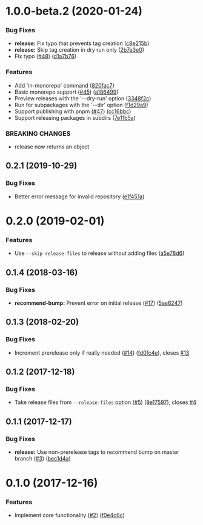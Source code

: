 <a name="1.0.0-beta.2"></a>
# 1.0.0-beta.2 (2020-01-24)


### Bug Fixes

* **release:** Fix typo that prevents tag creation ([c8e215b](https://github.com/ls-age/bump-version/commits/c8e215b))
* **release:** Skip tag creation in dry run only ([2b7a3e0](https://github.com/ls-age/bump-version/commits/2b7a3e0))
* Fix typo ([#48](https://github.com/ls-age/bump-version/issues/48)) ([d1a7b76](https://github.com/ls-age/bump-version/commits/d1a7b76))


### Features

* Add 'in-monorepo' command ([820fac7](https://github.com/ls-age/bump-version/commits/820fac7))
* Basic monorepo support ([#45](https://github.com/ls-age/bump-version/issues/45)) ([a186499](https://github.com/ls-age/bump-version/commits/a186499))
* Preview releases with the '--dry-run' option ([3348f2c](https://github.com/ls-age/bump-version/commits/3348f2c))
* Run for subpackages with the '--dir' option ([f1d29a9](https://github.com/ls-age/bump-version/commits/f1d29a9))
* Support publishing with pnpm ([#47](https://github.com/ls-age/bump-version/issues/47)) ([cc16bbc](https://github.com/ls-age/bump-version/commits/cc16bbc))
* Support releasing packages in subdirs ([7e11b5a](https://github.com/ls-age/bump-version/commits/7e11b5a))


### BREAKING CHANGES

* release now returns an object




<a name="0.2.1"></a>
## 0.2.1 (2019-10-29)


### Bug Fixes

* Better error message for invalid repository ([e1f451a](https://github.com/ls-age/bump-version/commits/e1f451a))




<a name="0.2.0"></a>
# 0.2.0 (2019-02-01)


### Features

* Use `--skip-release-files` to release without adding files ([a5e78d6](https://github.com/ls-age/bump-version/commits/a5e78d6))




<a name="0.1.4"></a>
## 0.1.4 (2018-03-16)


### Bug Fixes

* **recommend-bump:** Prevent error on initial release ([#17](https://github.com/ls-age/bump-version/issues/17)) ([5ae6247](https://github.com/ls-age/bump-version/commits/5ae6247))




<a name="0.1.3"></a>
## 0.1.3 (2018-02-20)


### Bug Fixes

* Increment prerelease only if really needed ([#14](https://github.com/ls-age/bump-version/issues/14)) ([fd0fc4e](https://github.com/ls-age/bump-version/commits/fd0fc4e)), closes [#13](https://github.com/ls-age/bump-version/issues/13)




<a name="0.1.2"></a>
## 0.1.2 (2017-12-18)


### Bug Fixes

* Take release files from `--release-files` option ([#5](https://github.com/ls-age/bump-version/issues/5)) ([9e17597](https://github.com/ls-age/bump-version/commits/9e17597)), closes [#4](https://github.com/ls-age/bump-version/issues/4)




<a name="0.1.1"></a>
## 0.1.1 (2017-12-17)


### Bug Fixes

* **release:** Use non-prerelease tags to recommend bump on master branch ([#3](https://github.com/ls-age/bump-version/issues/3)) ([bec1d4a](https://github.com/ls-age/bump-version/commits/bec1d4a))




<a name="0.1.0"></a>
# 0.1.0 (2017-12-16)


### Features

* Implement core functionality ([#2](https://github.com/ls-age/bump-version/issues/2)) ([f0e4c6c](https://github.com/ls-age/bump-version/commits/f0e4c6c))



